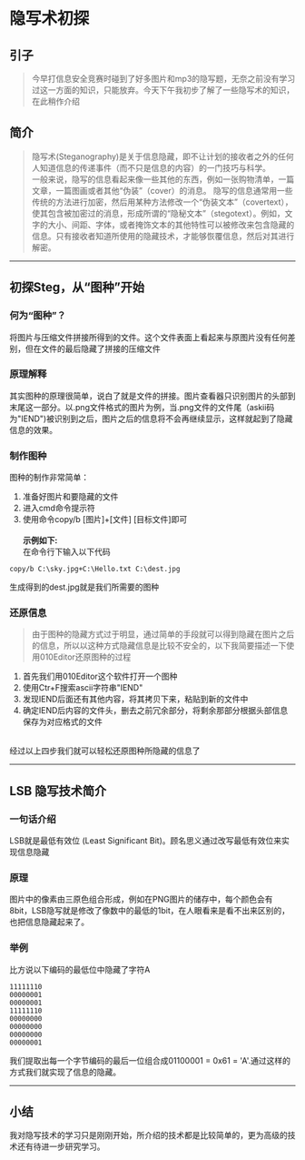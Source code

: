 # 隐写术初探

## 引子

> 今早打信息安全竞赛时碰到了好多图片和mp3的隐写题，无奈之前没有学习过这一方面的知识，只能放弃。今天下午我初步了解了一些隐写术的知识，在此稍作介绍

## 简介

> 隐写术(Steganography)是关于信息隐藏，即不让计划的接收者之外的任何人知道信息的传递事件（而不只是信息的内容）的一门技巧与科学。 <br>
一般来说，隐写的信息看起来像一些其他的东西，例如一张购物清单，一篇文章，一篇图画或者其他“伪装”（cover）的消息。
隐写的信息通常用一些传统的方法进行加密，然后用某种方法修改一个“伪装文本”（covertext），使其包含被加密过的消息，形成所谓的“隐秘文本”（stegotext）。例如，文字的大小、间距、字体，或者掩饰文本的其他特性可以被修改来包含隐藏的信息。只有接收者知道所使用的隐藏技术，才能够恢覆信息，然后对其进行解密。

-----

## 初探Steg，从“图种”开始

### 何为“图种”？

将图片与压缩文件拼接所得到的文件。这个文件表面上看起来与原图片没有任何差别，但在文件的最后隐藏了拼接的压缩文件

### 原理解释

其实图种的原理很简单，说白了就是文件的拼接。图片查看器只识别图片的头部到末尾这一部分。以.png文件格式的图片为例，当.png文件的文件尾（askii码为"IEND")被识别到之后，图片之后的信息将不会再继续显示，这样就起到了隐藏信息的效果。

### 制作图种

图种的制作非常简单： <br>
1. 准备好图片和要隐藏的文件
2. 进入cmd命令提示符
3. 使用命令copy/b [图片]+[文件] [目标文件]即可
<br> <br>
**示例如下:**
<br> 在命令行下输入以下代码
```
copy/b C:\sky.jpg+C:\Hello.txt C:\dest.jpg
```
生成得到的dest.jpg就是我们所需要的图种

### 还原信息

> 由于图种的隐藏方式过于明显，通过简单的手段就可以得到隐藏在图片之后的信息，所以以这种方式隐藏信息是比较不安全的，以下我简要描述一下使用010Editor还原图种的过程

1. 首先我们用010Editor这个软件打开一个图种
2. 使用Ctr+F搜索ascii字符串"IEND"
3. 发现IEND后面还有其他内容，将其拷贝下来，粘贴到新的文件中
4. 确定IEND后内容的文件头，删去之前冗余部分，将剩余那部分根据头部信息保存为对应格式的文件
<br>
经过以上四步我们就可以轻松还原图种所隐藏的信息了

---

## LSB 隐写技术简介

### 一句话介绍
LSB就是最低有效位 (Least Significant Bit)。顾名思义通过改写最低有效位来实现信息隐藏

### 原理
图片中的像素由三原色组合形成，例如在PNG图片的储存中，每个颜色会有 8bit，LSB隐写就是修改了像数中的最低的1bit，在人眼看来是看不出来区别的，也把信息隐藏起来了。

### 举例
比方说以下编码的最低位中隐藏了字符A
```
11111110
00000001
00000001
11111110
00000000
00000000
00000000
00000001
```
我们提取出每一个字节编码的最后一位组合成01100001 = 0x61 = 'A'.通过这样的方式我们就实现了信息的隐藏。

-----

## 小结

我对隐写技术的学习只是刚刚开始，所介绍的技术都是比较简单的，更为高级的技术还有待进一步研究学习。
